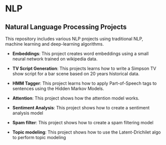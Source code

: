 # NLP
## Natural Language Processing Projects
This repository includes various NLP projects using traditional NLP, machine learning and deep-learning algorithms.
* **Embeddings**: This project creates word embeddings using a small neural network trained on wikipedia data.

* **TV Script Generation**: This projects learns how to write a Simpson TV show script for a bar scene based on 20 years historical data.
* **HMM Tagger**: This project learns how to apply Part-of-Speech tags to sentences using the Hidden Markov Models.
* **Attention**: This project shows how the attention model works.
* **Sentiment Analysis**: This project shows how to create a sentiment analysis model
* **Spam filter**: This project shows how to create a spam filtering model
* **Topic modeling**: This project shows how to use the Latent-Drichilet algo to perform topic modeling


